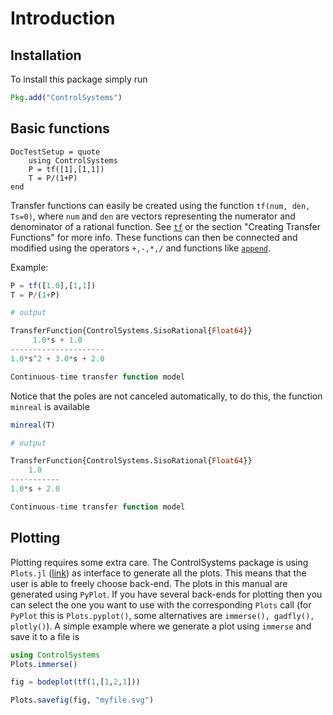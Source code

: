 # Introduction
## Installation

To install this package simply run
```julia
Pkg.add("ControlSystems")
```

## Basic functions
```@meta
DocTestSetup = quote
    using ControlSystems
    P = tf([1],[1,1])
    T = P/(1+P)
end
```
Transfer functions can easily be created using the function `tf(num, den, Ts=0)`, where `num` and `den` are vectors representing the numerator and denominator of a rational function. See [`tf`](@ref) or the section "Creating Transfer Functions" for more info. These functions can then be connected and modified using the operators `+,-,*,/` and functions like [`append`](@ref).

Example:
```julia
P = tf([1.0],[1,1])
T = P/(1+P)

# output

TransferFunction{ControlSystems.SisoRational{Float64}}
     1.0*s + 1.0
---------------------
1.0*s^2 + 3.0*s + 2.0

Continuous-time transfer function model
```

Notice that the poles are not canceled automatically, to do this, the function `minreal` is available
```julia
minreal(T)

# output

TransferFunction{ControlSystems.SisoRational{Float64}}
    1.0
-----------
1.0*s + 2.0

Continuous-time transfer function model
```
## Plotting
Plotting requires some extra care. The ControlSystems package is using `Plots.jl` ([link](https://github.com/tbreloff/Plots.jl)) as interface to generate all the plots. This means that the user is able to freely choose back-end. The plots in this manual are generated using `PyPlot`. If you have several back-ends for plotting then you can select the one you want to use with the corresponding `Plots` call (for `PyPlot` this is `Plots.pyplot()`, some alternatives are `immerse(), gadfly(), plotly()`). A simple example where we generate a plot using `immerse` and save it to a file is
```julia
using ControlSystems
Plots.immerse()

fig = bodeplot(tf(1,[1,2,1]))

Plots.savefig(fig, "myfile.svg")
```
